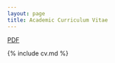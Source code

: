 ```yaml
---
layout: page
title: Academic Curriculum Vitae
---
```


<a href="{{ site.baseurl }}/files/wilka_carvalho_cv.pdf">PDF</a>

{% include cv.md %}
